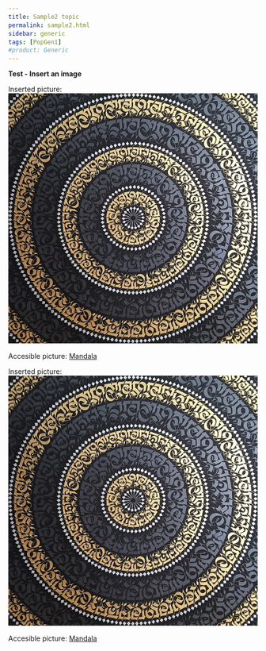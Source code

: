 ```yaml
---
title: Sample2 topic
permalink: sample2.html
sidebar: generic
tags: [PopGen1]
#product: Generic
---
```


<p><strong>Test - Insert an image</strong></p>

Inserted picture: ![Mandala](/_docs/images/crypt.jpg)

Accesible picture: [Mandala](/_docs/images/crypt.jpg)


Inserted picture: ![Mandala](crypt.jpg)

Accesible picture: [Mandala](crypt.jpg)

